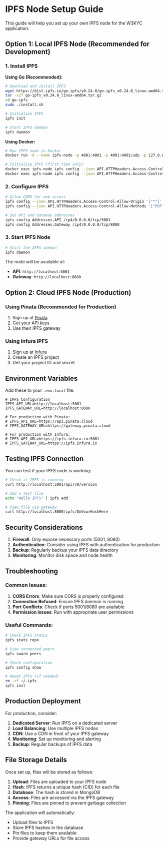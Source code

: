 # IPFS Node Setup Guide

This guide will help you set up your own IPFS node for the W3KYC application.

## Option 1: Local IPFS Node (Recommended for Development)

### 1. Install IPFS

**Using Go (Recommended):**
```bash
# Download and install IPFS
wget https://dist.ipfs.io/go-ipfs/v0.24.0/go-ipfs_v0.24.0_linux-amd64.tar.gz
tar -xzf go-ipfs_v0.24.0_linux-amd64.tar.gz
cd go-ipfs
sudo ./install.sh

# Initialize IPFS
ipfs init

# Start IPFS daemon
ipfs daemon
```

**Using Docker:**
```bash
# Run IPFS node in Docker
docker run -d --name ipfs-node -p 4001:4001 -p 4001:4001/udp -p 127.0.0.1:8080:8080 -p 127.0.0.1:5001:5001 ipfs/go-ipfs:latest

# Initialize IPFS (first time only)
docker exec ipfs-node ipfs config --json API.HTTPHeaders.Access-Control-Allow-Origin '["*"]'
docker exec ipfs-node ipfs config --json API.HTTPHeaders.Access-Control-Allow-Methods '["PUT", "GET", "POST"]'
```

### 2. Configure IPFS

```bash
# Allow CORS for web access
ipfs config --json API.HTTPHeaders.Access-Control-Allow-Origin '["*"]'
ipfs config --json API.HTTPHeaders.Access-Control-Allow-Methods '["PUT", "GET", "POST"]'

# Set API and Gateway addresses
ipfs config Addresses.API /ip4/0.0.0.0/tcp/5001
ipfs config Addresses.Gateway /ip4/0.0.0.0/tcp/8080
```

### 3. Start IPFS Node

```bash
# Start the IPFS daemon
ipfs daemon
```

The node will be available at:
- **API**: `http://localhost:5001`
- **Gateway**: `http://localhost:8080`

## Option 2: Cloud IPFS Node (Production)

### Using Pinata (Recommended for Production)

1. Sign up at [Pinata](https://pinata.cloud)
2. Get your API keys
3. Use their IPFS gateway

### Using Infura IPFS

1. Sign up at [Infura](https://infura.io)
2. Create an IPFS project
3. Get your project ID and secret

## Environment Variables

Add these to your `.env.local` file:

```env
# IPFS Configuration
IPFS_API_URL=http://localhost:5001
IPFS_GATEWAY_URL=http://localhost:8080

# For production with Pinata:
# IPFS_API_URL=https://api.pinata.cloud
# IPFS_GATEWAY_URL=https://gateway.pinata.cloud

# For production with Infura:
# IPFS_API_URL=https://ipfs.infura.io:5001
# IPFS_GATEWAY_URL=https://ipfs.infura.io
```

## Testing IPFS Connection

You can test if your IPFS node is working:

```bash
# Check if IPFS is running
curl http://localhost:5001/api/v0/version

# Add a test file
echo "Hello IPFS" | ipfs add

# View file via gateway
curl http://localhost:8080/ipfs/QmYourHashHere
```

## Security Considerations

1. **Firewall**: Only expose necessary ports (5001, 8080)
2. **Authentication**: Consider using IPFS with authentication for production
3. **Backup**: Regularly backup your IPFS data directory
4. **Monitoring**: Monitor disk space and node health

## Troubleshooting

### Common Issues:

1. **CORS Errors**: Make sure CORS is properly configured
2. **Connection Refused**: Ensure IPFS daemon is running
3. **Port Conflicts**: Check if ports 5001/8080 are available
4. **Permission Issues**: Run with appropriate user permissions

### Useful Commands:

```bash
# Check IPFS status
ipfs stats repo

# View connected peers
ipfs swarm peers

# Check configuration
ipfs config show

# Reset IPFS (if needed)
rm -rf ~/.ipfs
ipfs init
```

## Production Deployment

For production, consider:

1. **Dedicated Server**: Run IPFS on a dedicated server
2. **Load Balancing**: Use multiple IPFS nodes
3. **CDN**: Use a CDN in front of your IPFS gateway
4. **Monitoring**: Set up monitoring and alerting
5. **Backup**: Regular backups of IPFS data

## File Storage Details

Once set up, files will be stored as follows:

1. **Upload**: Files are uploaded to your IPFS node
2. **Hash**: IPFS returns a unique hash (CID) for each file
3. **Database**: The hash is stored in MongoDB
4. **Access**: Files are accessed via the IPFS gateway
5. **Pinning**: Files are pinned to prevent garbage collection

The application will automatically:
- Upload files to IPFS
- Store IPFS hashes in the database
- Pin files to keep them available
- Provide gateway URLs for file access